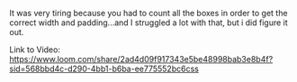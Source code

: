 It was very tiring because you had to count all the boxes in order to get the correct width and padding...and I struggled a lot with that, but i did figure it out. 


Link to Video: https://www.loom.com/share/2ad4d09f917343e5be48998bab3e8b4f?sid=568bbd4c-d290-4bb1-b6ba-ee775552bc6css